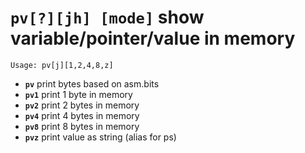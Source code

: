 <!-- TITLE: pv -->

#  **`pv[?][jh] [mode]`** show variable/pointer/value in memory


```text
Usage: pv[j][1,2,4,8,z]
```


- **`pv`** print bytes based on asm.bits
- **`pv1`** print 1 byte in memory
- **`pv2`** print 2 bytes in memory
- **`pv4`** print 4 bytes in memory
- **`pv8`** print 8 bytes in memory
- **`pvz`** print value as string (alias for ps)
